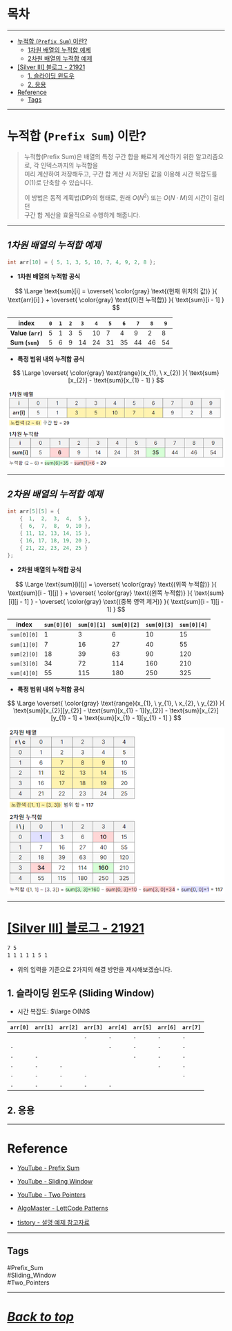 # 목차

---

- [누적합 (`Prefix Sum`) 이란?](#누적합-prefix-sum-이란)
    - [1차원 배열의 누적합 예제](#1차원-배열의-누적합-예제)
    - [2차원 배열의 누적합 예제](#2차원-배열의-누적합-예제)
- [\[Silver III\] 블로그 - 21921](#silver-iii-블로그---21921)
    - [1. 슬라이딩 윈도우](#1-슬라이딩-윈도우-sliding-window)
    - [2. 응용](#2-응용)
- [Reference](#reference)
    - [Tags](#tags)

---

# 누적합 (`Prefix Sum`) 이란?

> 누적합(Prefix Sum)은 배열의 특정 구간 합을 빠르게 계산하기 위한 알고리즘으로, 각 인덱스까지의 누적합을  
> 미리 계산하여 저장해두고, 구간 합 계산 시 저장된 값을 이용해 시간 복잡도를 $O(1)$로 단축할 수 있습니다.
>
> 이 방법은 동적 계획법(DP)의 형태로, 원래 $O(N^{2})$ 또는 $O(N\cdot{M})$의 시간이 걸리던  
> 구간 합 계산을 효율적으로 수행하게 해줍니다.

---

## ***1차원 배열의 누적합 예제***

```cpp
int arr[10] = { 5, 1, 3, 5, 10, 7, 4, 9, 2, 8 };
```

- **1차원 배열의 누적합 공식**

$$
\Large
\text{sum}[i] =
\overset{ \color{gray} \text{(현재 위치의 값)} }{ \text{arr}[i] } +
\overset{ \color{gray} \text{(이전 누적합)} }{ \text{sum}[i - 1] }
$$

| **index**         | `0` | `1` | `2` | `3` | `4` | `5` | `6` | `7` | `8` | `9` |
|-------------------|-----|-----|-----|-----|-----|-----|-----|-----|-----|-----|
| **Value (`arr`)** | 5   | 1   | 3   | 5   | 10  | 7   | 4   | 9   | 2   | 8   |
| **Sum (`sum`)**   | 5   | 6   | 9   | 14  | 24  | 31  | 35  | 44  | 46  | 54  |

- **특정 범위 내의 누적합 공식**

$$
\Large
\overset{ \color{gray} \text{range}(x_{1}, \ x_{2}) }{ \text{sum}[x_{2}] - \text{sum}[x_{1} - 1] }
$$

![1차원 누적합 예시](./resources/image_001.png)

---

## ***2차원 배열의 누적합 예제***

```cpp
int arr[5][5] = {
	{  1,  2,  3,  4,  5 },
	{  6,  7,  8,  9, 10 },
	{ 11, 12, 13, 14, 15 },
	{ 16, 17, 18, 19, 20 },
	{ 21, 22, 23, 24, 25 }
};
```

- **2차원 배열의 누적합 공식**

$$
\Large
\text{sum}[i][j] =
\overset{ \color{gray} \text{(위쪽 누적합)} }{ \text{sum}[i - 1][j] } +
\overset{ \color{gray} \text{(왼쪽 누적합)} }{ \text{sum}[i][j - 1] } -
\overset{ \color{gray} \text{(중복 영역 제거)} }{ \text{sum}[i - 1][j - 1] }
$$

| **index**   | `sum[0][0]` | `sum[0][1]` | `sum[0][2]` | `sum[0][3]` | `sum[0][4]` |
|-------------|-------------|-------------|-------------|-------------|-------------|
| `sum[0][0]` | 1           | 3           | 6           | 10          | 15          |
| `sum[1][0]` | 7           | 16          | 27          | 40          | 55          | 
| `sum[2][0]` | 18          | 39          | 63          | 90          | 120         |
| `sum[3][0]` | 34          | 72          | 114         | 160         | 210         |
| `sum[4][0]` | 55          | 115         | 180         | 250         | 325         |

- **특정 범위 내의 누적합 공식**

$$
\Large
\overset{
\color{gray} \text{range}(x_{1}, \ y_{1}, \ x_{2}, \ y_{2})
}{
\text{sum}[x_{2}][y_{2}] - \text{sum}[x_{1} - 1][y_{2}] - \text{sum}[x_{2}][y_{1} - 1] + \text{sum}[x_{1} - 1][y_{1} - 1]
}
$$

![2차원 누적합 예시](./resources/image_002.png)

---

# [\[Silver III\] 블로그 - 21921](https://www.acmicpc.net/problem/21921)

```bash
7 5
1 1 1 1 1 5 1
```

- 위의 입력을 기준으로 2가지의 해결 방안을 제시해보겠습니다.

## 1. 슬라이딩 윈도우 (Sliding Window)

- 시간 복잡도: $\large O(N)$

| `arr[0]` | `arr[1]` | `arr[2]` | `arr[3]` | `arr[4]` | `arr[5]` | `arr[6]` | `arr[7]` |
|----------|----------|----------|----------|----------|----------|----------|----------|
|          |          |          | `-`      | `-`      | `-`      | `-`      | `-`      |
| `-`      |          |          |          | `-`      | `-`      | `-`      | `-`      |
| `-`      | `-`      |          |          |          | `-`      | `-`      | `-`      |
| `-`      | `-`      | `-`      |          |          |          | `-`      | `-`      |
| `-`      | `-`      | `-`      | `-`      |          |          |          | `-`      |
| `-`      | `-`      | `-`      | `-`      | `-`      |          |          |          |

## 2. 응용

---

# Reference

- [YouTube - Prefix Sum](https://www.youtube.com/watch?v=yuws7YK0Yng)

- [YouTube - Sliding Window](https://www.youtube.com/watch?v=y2d0VHdvfdc)

- [YouTube - Two Pointers](https://www.youtube.com/watch?v=QzZ7nmouLTI)

- [AlgoMaster - LettCode Patterns](https://blog.algomaster.io/p/15-leetcode-patterns)

- [tistory - 설명 예제 참고자료](https://hyungjun-950912.tistory.com/218)

---

## Tags

#Prefix_Sum  
#Sliding_Window  
#Two_Pointers

---

# ***[Back to top](#top)***
